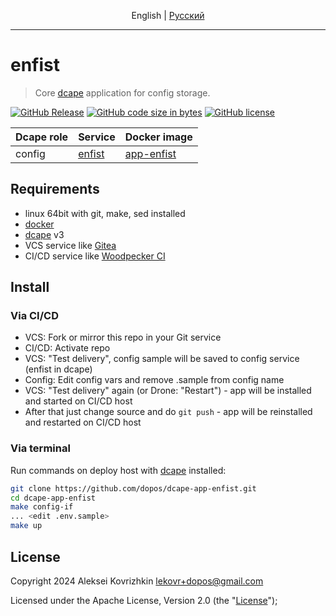 <p align="center">
  <span>English</span> |
  <a href="README.md#readme">Pусский</a>
</p>

---

# enfist

> Core [dcape](https://github.com/dopos/dcape) application for config storage.

[![GitHub Release][1]][2] [![GitHub code size in bytes][3]]() [![GitHub license][4]][5]

[1]: https://img.shields.io/github/release/dopos/dcape-app-enfist.svg
[2]: https://github.com/dopos/dcape-app-enfist/releases
[3]: https://img.shields.io/github/languages/code-size/dopos/dcape-app-enfist.svg
[4]: https://img.shields.io/github/license/dopos/dcape-app-enfist.svg
[5]: LICENSE

 Dcape role | Service | Docker image
 --- | --- | ---
 config | [enfist](https://github.com/apisite/app-enfist) | [app-enfist](https://github.com/apisite/app-enfist/pkgs/container/app-enfist)

## Requirements

* linux 64bit with git, make, sed installed
* [docker](http://docker.io)
* [dcape](https://github.com/dopos/dcape) v3
* VCS service like [Gitea](https://gitea.io)
* CI/CD service like [Woodpecker CI](https://woodpecker-ci.org/)

## Install

### Via CI/CD

* VCS: Fork or mirror this repo in your Git service
* CI/CD: Activate repo
* VCS: "Test delivery", config sample will be saved to config service (enfist in dcape)
* Config: Edit config vars and remove .sample from config name
* VCS: "Test delivery" again (or Drone: "Restart") - app will be installed and started on CI/CD host
* After that just change source and do `git push` - app will be reinstalled and restarted on CI/CD host

### Via terminal

Run commands on deploy host with [dcape](https://github.com/dopos/dcape) installed:
```bash
git clone https://github.com/dopos/dcape-app-enfist.git
cd dcape-app-enfist
make config-if
... <edit .env.sample>
make up
```

## License

Copyright 2024 Aleksei Kovrizhkin <lekovr+dopos@gmail.com>

Licensed under the Apache License, Version 2.0 (the "[License](LICENSE)");
